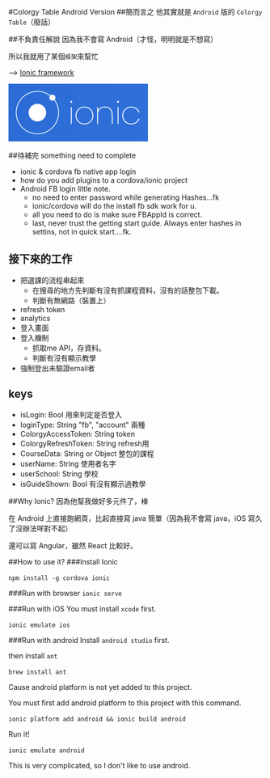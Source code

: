 #Colorgy Table Android Version
##簡而言之
他其實就是 `Android` 版的 `Colorgy Table`（廢話）

##不負責任解說
因為我不會寫 Android（才怪，明明就是不想寫）

所以我就用了某個`框架`來幫忙

--> [Ionic framework](http://ionicframework.com/)

[![preview](ionic.png)](http://ionicframework.com/)

##待補完 something need to complete
- ionic & cordova fb native app login
- how do you add plugins to a cordova/ionic project
- Android FB login little note.
  - no need to enter password while generating Hashes...fk
  - ionic/cordova will do the install fb sdk work for u.
  - all you need to do is make sure FBAppId is correct.
  - last, never trust the getting start guide. Always enter hashes in settins, not in quick start....fk.
## 接下來的工作
- 把選課的流程串起來
  - 在搜尋的地方先判斷有沒有抓課程資料，沒有的話整包下載。
  - 判斷有無網路（裝置上）
- refresh token
- analytics
- 登入畫面
- 登入機制
  - 抓取me API，存資料。
  - 判斷有沒有顯示教學
- 強制登出未驗證email者

## keys
- isLogin: Bool 用來判定是否登入
- loginType: String "fb", "account" 兩種
- ColorgyAccessToken: String token
- ColorgyRefreshToken: String refresh用
- CourseData: String or Object 整包的課程
- userName: String 使用者名字
- userSchool: String 學校
- isGuideShown: Bool 有沒有顯示過教學

##Why Ionic?
因為他幫我做好多元件了，棒

在 Android 上直接跑網頁，比起直接寫 java 簡單（因為我不會寫 java，iOS 寫久了沒辦法咩對不起）

還可以寫 Angular，雖然 React 比較好。

##How to use it?
###Install Ionic

`npm install -g cordova ionic`

###Run with browser
`ionic serve`

###Run with iOS
You must install `xcode` first.

`ionic emulate ios`

###Run with android
Install `android studio` first.

then install `ant`

`brew install ant`

Cause android platform is not yet added to this project.

You must first add android platform to this project with this command.

`ionic platform add android && ionic build android`

Run it!

`ionic emulate android`

This is very complicated, so I don't like to use android.

